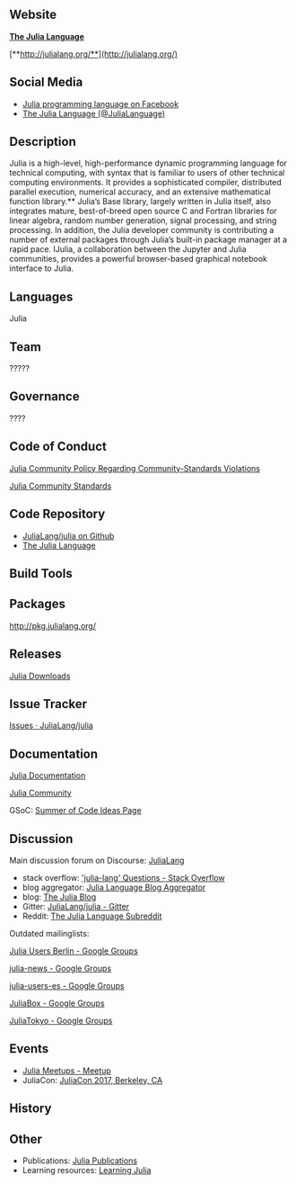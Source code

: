 ## Website

[**The Julia Language**](http://julialang.org/)

[**http://julialang.org/**](http://julialang.org/)


## Social Media

- [Julia programming language on Facebook](https://www.facebook.com/groups/juliaproglang/)
- [The Julia Language (@JuliaLanguage)](https://twitter.com/JuliaLanguage)


## Description

Julia is a high-level, high-performance dynamic programming language for technical computing, with syntax that is familiar to users of other technical computing environments. It provides a sophisticated compiler, distributed parallel execution, numerical accuracy, and an extensive mathematical function library.** Julia’s Base library, largely written in Julia itself, also integrates mature, best-of-breed open source C and Fortran libraries for linear algebra, random number generation, signal processing, and string processing. In addition, the Julia developer community is contributing a number of external packages through Julia’s built-in package manager at a rapid pace. IJulia, a collaboration between the Jupyter and Julia communities, provides a powerful browser-based graphical notebook interface to Julia.


## Languages

Julia


## Team

?????


## Governance

????

## Code of Conduct

[Julia Community Policy Regarding Community-Standards Violations](http://julialang.org/community/stewards/)

[Julia Community Standards](http://julialang.org/community/standards/)


## Code Repository

- [JuliaLang/julia on Github](https://github.com/JuliaLang/julia)
- [The Julia Language](https://github.com/JuliaLang)

## Build Tools

## Packages

<http://pkg.julialang.org/>

## Releases

[Julia Downloads](http://julialang.org/downloads/)

## Issue Tracker

[Issues · JuliaLang/julia](https://github.com/JuliaLang/julia/issues)

## Documentation

[Julia Documentation](http://docs.julialang.org/en/stable/)

[Julia Community](http://julialang.org/community/)

GSoC: [Summer of Code Ideas Page](http://julialang.org/soc/ideas-page.html)

## Discussion

Main discussion forum on Discourse: [JuliaLang](https://discourse.julialang.org/)

- stack overflow: ['julia-lang' Questions - Stack Overflow](http://stackoverflow.com/questions/tagged/julia-lang)
- blog aggregator: [Julia Language Blog Aggregator](http://www.juliabloggers.com/)
- blog: [The Julia Blog](http://julialang.org/blog/)
- Gitter: [JuliaLang/julia - Gitter](https://gitter.im/JuliaLang/julia)
- Reddit: [The Julia Language Subreddit](https://www.reddit.com/r/Julia/)


Outdated mailinglists:

[Julia Users Berlin - Google Groups](https://groups.google.com/forum/#!forum/julia-users-berlin)

[julia-news - Google Groups](https://groups.google.com/forum/#!forum/julia-news)

[julia-users-es - Google Groups](https://groups.google.com/forum/#!forum/julialanges)

[JuliaBox - Google Groups](https://groups.google.com/forum/#!forum/julia-box)

[JuliaTokyo - Google Groups](https://groups.google.com/forum/#!forum/julia-tokyo)

## Events

- [Julia Meetups - Meetup](https://www.meetup.com/topics/julia/)
- JuliaCon: [JuliaCon 2017, Berkeley, CA](http://juliacon.org/2017/)

## History


## Other

- Publications: [Julia Publications](http://julialang.org/publications/)
- Learning resources: [Learning Julia](http://julialang.org/learning/)


